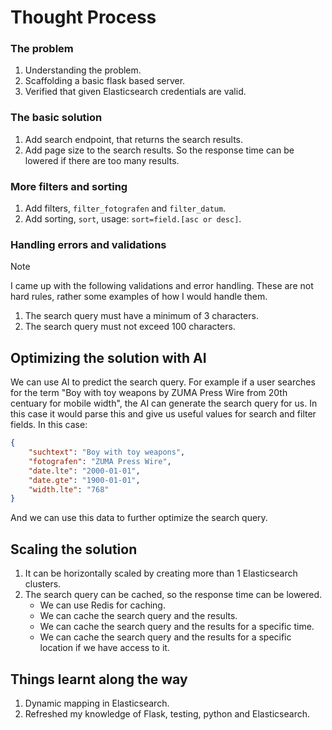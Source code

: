 # Thought Process
### The problem
1. Understanding the problem.
2. Scaffolding a basic flask based server.
3. Verified that given Elasticsearch credentials are valid.

### The basic solution
1. Add search endpoint, that returns the search results.
2. Add page size to the search results. So the response time can be lowered if there are too many results.

### More filters and sorting
1. Add filters, `filter_fotografen` and `filter_datum`.
2. Add sorting, `sort`, usage: `sort=field.[asc or desc]`.

### Handling errors and validations
> [!NOTE]  
> I came up with the following validations and error handling.
> These are not hard rules, rather some examples of how I would handle them.

1. The search query must have a minimum of 3 characters.
2. The search query must not exceed 100 characters.

## Optimizing the solution with AI
We can use AI to predict the search query. For example if a user searches for the term
"Boy with toy weapons by ZUMA Press Wire from 20th centuary for mobile width", the AI can generate the search query for us.
In this case it would parse this and give us useful values for search and filter fields. In this case:
```json
{
    "suchtext": "Boy with toy weapons",
    "fotografen": "ZUMA Press Wire",
    "date.lte": "2000-01-01",
    "date.gte": "1900-01-01",
    "width.lte": "768"
}
```
And we can use this data to further optimize the search query.

## Scaling the solution
1. It can be horizontally scaled by creating more than 1 Elasticsearch clusters.
2. The search query can be cached, so the response time can be lowered.
    - We can use Redis for caching.
    - We can cache the search query and the results.
    - We can cache the search query and the results for a specific time.
    - We can cache the search query and the results for a specific location if we have access to it.

## Things learnt along the way
1. Dynamic mapping in Elasticsearch.
2. Refreshed my knowledge of Flask, testing, python and Elasticsearch.
